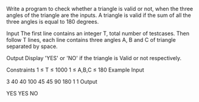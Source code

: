 Write a program to check whether a triangle is valid or not, when the three angles of the triangle are the inputs. A triangle is valid if the sum of all the three angles is equal to 180 degrees.

Input
The first line contains an integer T, total number of testcases. Then follow T lines, each line contains three angles A, B and C of triangle separated by space.

Output
Display 'YES' or 'NO' if the triangle is Valid or not respectively.

Constraints
1 ≤ T ≤ 1000
1 ≤ A,B,C ≤ 180
Example
Input

3 
40 40 100
45 45 90
180 1 1
Output

YES
YES
NO
